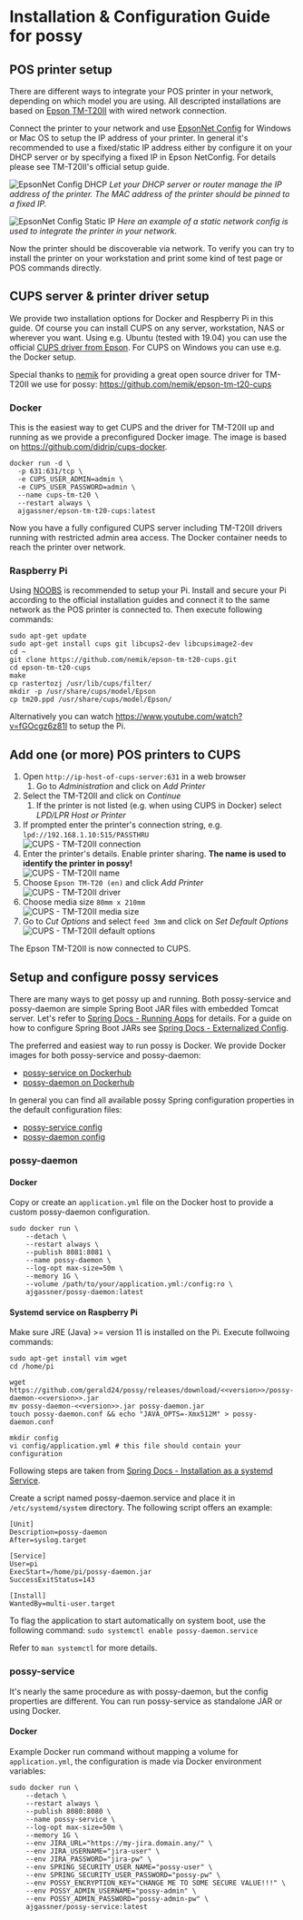 # Installation & Configuration Guide for possy

## POS printer setup

There are different ways to integrate your POS printer in your network,
depending on which model you are using. All descripted installations are
based on [Epson TM-T20II](https://epson.com/For-Work/Printers/POS/TM-T20II-POS-Receipt-Printer/p/C31CD52062)
with wired network connection.

Connect the printer to your network and use [EpsonNet Config](https://download.epson-biz.com/modules/pos/index.php?page=single_soft&cid=6047&scat=43&pcat=3)
for Windows or Mac OS to setup the IP address of your printer. In general it's recommended
to use a fixed/static IP address either by configure it on your DHCP server or by
specifying a fixed IP in Epson NetConfig. For details please see TM-T20II's official setup guide.

![EpsonNet Config DHCP](img/epsonNet_dhcp.png)
*Let your DHCP server or router manage the IP address of the printer. The MAC address of the printer should be pinned to a fixed IP.*

![EpsonNet Config Static IP](img/epsonNet_fixedIp.png)
*Here an example of a static network config is used to integrate the printer in your network.*

Now the printer should be discoverable via network. To verify you can try to install
the printer on your workstation and print some kind of test page or POS commands directly.

## CUPS server & printer driver setup

We provide two installation options for Docker and Respberry Pi in this guide.
Of course you can install CUPS on any server, workstation, NAS or wherever you want.
Using e.g. Ubuntu (tested with 19.04) you can use the official [CUPS driver from Epson](https://www.epson-biz.com/modules/pos/index.php?page=single_soft&cid=3731).
For CUPS on Windows you can use e.g. the Docker setup.

Special thanks to [nemik](https://github.com/nemik) for providing a great open source
driver for TM-T20II we use for possy: https://github.com/nemik/epson-tm-t20-cups

### Docker

This is the easiest way to get CUPS and the driver for TM-T20II up and running as we provide
a preconfigured Docker image. The image is based on https://github.com/didrip/cups-docker.

```
docker run -d \
  -p 631:631/tcp \
  -e CUPS_USER_ADMIN=admin \
  -e CUPS_USER_PASSWORD=admin \
  --name cups-tm-t20 \
  --restart always \
  ajgassner/epson-tm-t20-cups:latest
```

Now you have a fully configured CUPS server including TM-T20II drivers running with restricted admin area access.
The Docker container needs to reach the printer over network.

### Raspberry Pi

Using [NOOBS](https://www.raspberrypi.org/downloads/noobs/) is recommended to setup your Pi.
Install and secure your Pi according to the official installation guides and connect it to the same
network as the POS printer is connected to. Then execute following commands:

```
sudo apt-get update
sudo apt-get install cups git libcups2-dev libcupsimage2-dev
cd ~
git clone https://github.com/nemik/epson-tm-t20-cups.git
cd epson-tm-t20-cups
make
cp rastertozj /usr/lib/cups/filter/
mkdir -p /usr/share/cups/model/Epson
cp tm20.ppd /usr/share/cups/model/Epson/
```

Alternatively you can watch https://www.youtube.com/watch?v=fGOcgz6z81I to setup the Pi.

## Add one (or more) POS printers to CUPS

1. Open `http://ip-host-of-cups-server:631` in a web browser
   1. Go to *Administration* and click on *Add Printer*
1. Select the TM-T20II and click on *Continue*
   1. If the printer is not listed (e.g. when using CUPS in Docker) select *LPD/LPR Host or Printer*
1. If prompted enter the printer's connection string, e.g. `lpd://192.168.1.10:515/PASSTHRU`\
   ![CUPS - TM-T20II connection](img/cups_connection.png)
1. Enter the printer's details. Enable printer sharing. **The name is used to identify the printer in possy!**\
   ![CUPS - TM-T20II name](img/cups_printer_name.png)
1. Choose `Epson TM-T20 (en)` and click *Add Printer*\
   ![CUPS - TM-T20II driver](img/cups_driver.png)
1. Choose media size `80mm x 210mm`\
   ![CUPS - TM-T20II media size](img/cups_media_size.png)
1. Go to *Cut Options* and select `feed 3mm` and click on *Set Default Options*\
   ![CUPS - TM-T20II default options](img/cups_options.png)

The Epson TM-T20II is now connected to CUPS.

## Setup and configure possy services

There are many ways to get possy up and running. Both possy-service and possy-daemon
are simple Spring Boot JAR files with embedded Tomcat server. Let's refer to
[Spring Docs - Running Apps](https://docs.spring.io/spring-boot/docs/current/reference/html/using-boot-running-your-application.html)
for details. For a guide on how to configure Spring Boot JARs see
[Spring Docs - Externalized Config](https://docs.spring.io/spring-boot/docs/1.2.3.RELEASE/reference/html/boot-features-external-config.html).

The preferred and easiest way to run possy is Docker. We provide Docker images for both possy-service and
possy-daemon:

- [possy-service on Dockerhub](https://cloud.docker.com/u/ajgassner/repository/docker/ajgassner/possy-service)
- [possy-daemon on Dockerhub](https://cloud.docker.com/u/ajgassner/repository/docker/ajgassner/possy-daemon)

In general you can find all available possy Spring configuration properties in the default configuration files:

- [possy-service config](../service/src/main/resources/application.yml)
- [possy-daemon config](../daemon/src/main/resources/application.yml)

### possy-daemon

#### Docker

Copy or create an `application.yml` file on the Docker host to provide a
custom possy-daemon configuration.

```
sudo docker run \
    --detach \
    --restart always \
    --publish 8081:8081 \
    --name possy-daemon \
    --log-opt max-size=50m \
    --memory 1G \
    --volume /path/to/your/application.yml:/config:ro \
    ajgassner/possy-daemon:latest
```

#### Systemd service on Raspberry Pi

Make sure JRE (Java) >= version 11 is installed on the Pi. Execute follwoing commands:

```
sudo apt-get install vim wget
cd /home/pi

wget https://github.com/gerald24/possy/releases/download/<<version>>/possy-daemon-<<version>>.jar
mv possy-daemon-<<version>>.jar possy-daemon.jar
touch possy-daemon.conf && echo "JAVA_OPTS=-Xmx512M" > possy-daemon.conf

mkdir config
vi config/application.yml # this file should contain your configuration
```

Following steps are taken from [Spring Docs - Installation as a systemd Service](https://docs.spring.io/spring-boot/docs/current/reference/html/deployment-install.html#deployment-systemd-service).

Create a script named possy-daemon.service and place it in `/etc/systemd/system` directory.
The following script offers an example:

```
[Unit]
Description=possy-daemon
After=syslog.target

[Service]
User=pi
ExecStart=/home/pi/possy-daemon.jar
SuccessExitStatus=143

[Install]
WantedBy=multi-user.target
```

To flag the application to start automatically on system boot, use the following command:
`sudo systemctl enable possy-daemon.service`

Refer to `man systemctl` for more details.

### possy-service

It's nearly the same procedure as with possy-daemon, but the config properties
are different. You can run possy-service as standalone JAR or using Docker.

#### Docker

Example Docker run command without mapping a volume for `application.yml`,
the configuration is made via Docker environment variables:

```
sudo docker run \
    --detach \
    --restart always \
    --publish 8080:8080 \
    --name possy-service \
    --log-opt max-size=50m \
    --memory 1G \
    --env JIRA_URL="https://my-jira.domain.any/" \
    --env JIRA_USERNAME="jira-user" \
    --env JIRA_PASSWORD="jira-pw" \
    --env SPRING_SECURITY_USER_NAME="possy-user" \
    --env SPRING_SECURITY_USER_PASSWORD="possy-pw" \
    --env POSSY_ENCRYPTION_KEY="CHANGE ME TO SOME SECURE VALUE!!!" \
    --env POSSY_ADMIN_USERNAME="possy-admin" \
    --env POSSY_ADMIN_PASSWORD="possy-admin-pw" \
    ajgassner/possy-service:latest
```
